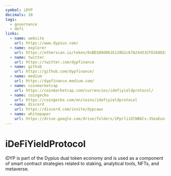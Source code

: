 ```yaml
---
symbol: iDYP
decimals: 18
tags:
  - governance
  - defi
links:
  - name: website
    url: https://www.dypius.com/
  - name: explorer
    url: https://etherscan.io/token/0xBD100d061E120b2c67A24453CF6368E63f1Be056
  - name: twitter
    url: https://twitter.com/dypfinance
  - name: github
    url: https://github.com/dypfinance/
  - name: medium
    url: https://dypfinance.medium.com/
  - name: coinmarketcap
    url: https://coinmarketcap.com/currencies/idefiyieldprotocol/
  - name: coingecko
    url: https://coingecko.com/en/coins/idefiyieldprotocol
  - name: discord
    url: https://discord.com/invite/dypcaws
  - name: whitepaper
    url: https://drive.google.com/drive/folders/1PprliiDlNB6Cx-35eaEun-gmjk0-a1O4
---
```


# iDeFiYieldProtocol

iDYP is part of the Dypius dual token economy and is used as a component of smart contract strategies related to staking, analytical tools, NFTs, and metaverse.
